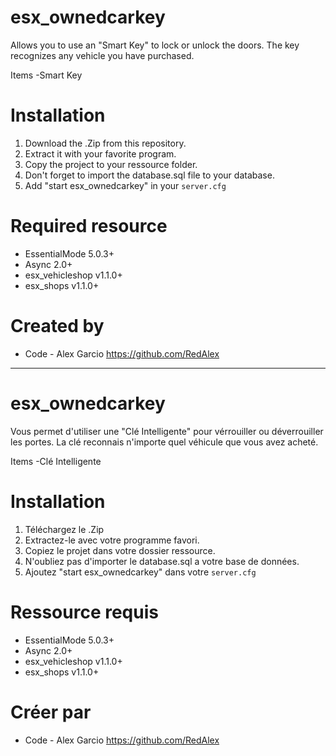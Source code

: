 # esx_ownedcarkey

Allows you to use an "Smart Key" to lock or unlock the doors.
The key recognizes any vehicle you have purchased.

Items
-Smart Key


# Installation
1. Download the .Zip from this repository.
2. Extract it with your favorite program.
3. Copy the project to your ressource folder.
4. Don't forget to import the database.sql file to your database.
5. Add "start esx_ownedcarkey" in your `server.cfg`


# Required resource
- EssentialMode 5.0.3+
- Async 2.0+
- esx_vehicleshop v1.1.0+
- esx_shops v1.1.0+

# Created by
- Code - Alex Garcio     https://github.com/RedAlex

___
# esx_ownedcarkey

Vous permet d'utiliser une "Clé Intelligente" pour vérrouiller ou déverrouiller les portes.
La clé reconnais n'importe quel véhicule que vous avez acheté.

Items
-Clé Intelligente


# Installation
1. Téléchargez le .Zip
2. Extractez-le avec votre programme favori.
3. Copiez le projet dans votre dossier ressource.
4. N'oubliez pas d'importer le database.sql a votre base de données.
5. Ajoutez "start esx_ownedcarkey" dans votre `server.cfg`


# Ressource requis
- EssentialMode 5.0.3+
- Async 2.0+
- esx_vehicleshop v1.1.0+
- esx_shops v1.1.0+


# Créer par
- Code - Alex Garcio    https://github.com/RedAlex
